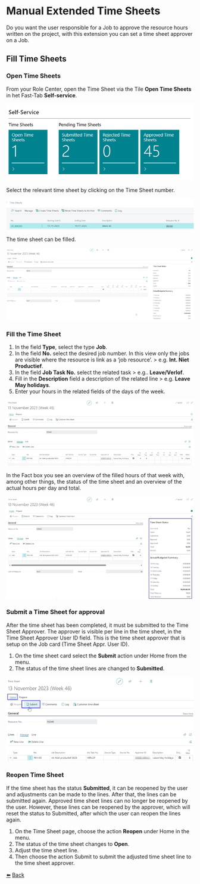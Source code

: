 # Manual Extended Time Sheets
Do you want the user responsible for a Job to approve the resource hours written on the project, with this extension you can set a time sheet approver on a Job. 

## Fill Time Sheets

### Open Time Sheets
From your Role Center, open the Time Sheet via the Tile **Open Time Sheets** in het Fast-Tab **Self-service**. 

![Self Service Tile](../images/fill-time-sheets/self-service.png)

Select the relevant time sheet by clicking on the Time Sheet number.

![Select Time Sheet](../images/fill-time-sheets/select-time-sheet.png)

The time sheet can be filled.

![Time Sheet Page](../images/fill-time-sheets/time-sheet-page.png)

### Fill the Time Sheet
1.	In the field **Type**, select the type **Job**.
2.	In the field **No.** select the desired job number. In this view only the jobs are visible where the resource is link as a ‘job resource’. > e.g. **Int. Niet Productief**.
3.	In the field **Job Task No.** select the related task > e.g.. **Leave/Verlof**.
4.	Fill in the **Description** field a description of the related line > e.g. **Leave May holidays**.
5.	Enter your hours in the related fields of the days of the week.

![Filled Time Sheet](../images/fill-time-sheets/filled-time-sheet.png)

In the Fact box you see an overview of the filled hours of that week with, among other things, the status of the time sheet and an overview of the actual hours per day and total.

![Time Sheet Factbox](../images/fill-time-sheets/time-sheet-factbox.png)

### Submit a Time Sheet for approval
After the time sheet has been completed, it must be submitted to the Time Sheet Approver. The approver is visible per line in the time sheet, in the Time Sheet Approver User ID field. This is the time sheet approver that is setup on the Job card (Time Sheet Appr. User ID).

1.	On the time sheet card select the **Submit** action under Home from the menu.
2.	The status of the time sheet lines are changed to **Submitted**.

![Time Sheet Submit](../images/fill-time-sheets/time-sheet-submit.png)

### Reopen Time Sheet
If the time sheet has the status **Submitted**, it can be reopened by the user and adjustments can be made to the lines. After that, the lines can be submitted again.
Approved time sheet lines can no longer be reopened by the user. However, these lines can be reopened by the approver, which will reset the status to Submitted, after which the user can reopen the lines again.

1.	On the Time Sheet page, choose the action **Reopen** under Home in the menu.
2.	The status of the time sheet changes to **Open**.
3.	Adjust the time sheet line.
4.	Then choose the action Submit to submit the adjusted time sheet line to the time sheet approver.


[:arrow_left:](../README.md) [Back](../README.md)